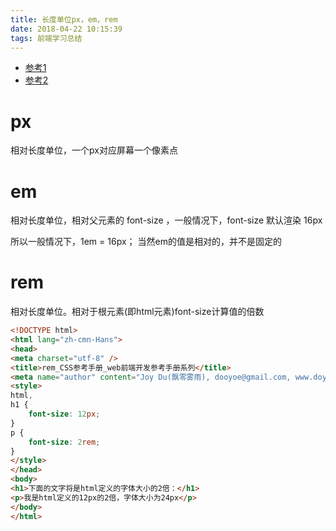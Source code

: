 ```yaml
---
title: 长度单位px，em，rem
date: 2018-04-22 10:15:39
tags: 前端学习总结
---
```


- [参考1](https://blog.csdn.net/zhs45656/article/details/52101109)
- [参考2](https://www.w3cplus.com/css/px-to-em)

# px

相对长度单位，一个px对应屏幕一个像素点

# em

相对长度单位，相对父元素的 font-size ，一般情况下，font-size 默认渲染 16px 

所以一般情况下，1em = 16px； 当然em的值是相对的，并不是固定的

# rem

相对长度单位。相对于根元素(即html元素)font-size计算值的倍数

```html
<!DOCTYPE html>
<html lang="zh-cmn-Hans">
<head>
<meta charset="utf-8" />
<title>rem_CSS参考手册_web前端开发参考手册系列</title>
<meta name="author" content="Joy Du(飘零雾雨), dooyoe@gmail.com, www.doyoe.com" />
<style>
html,
h1 {
	font-size: 12px;
}
p {
	font-size: 2rem;
}
</style>
</head>
<body>
<h1>下面的文字将是html定义的字体大小的2倍：</h1>
<p>我是html定义的12px的2倍，字体大小为24px</p>
</body>
</html>
```

